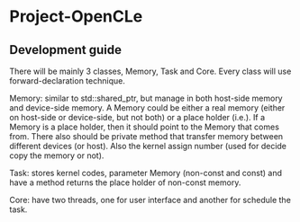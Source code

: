 # Project-OpenCLe

## Development guide

There will be mainly 3 classes, Memory, Task and Core. Every class will use forward-declaration technique.

Memory: similar to std::shared_ptr, but manage in both host-side memory and device-side memory. A Memory could be either a real memory (either on host-side or device-side, but not both) or a place holder (i.e.). If a Memory is a place holder, then it should point to the Memory that comes from. There also should be private method that transfer memory between different devices (or host). Also the kernel assign number (used for decide copy the memory or not).

Task: stores kernel codes, parameter Memory (non-const and const) and have a method returns the place holder of non-const memory.

Core: have two threads, one for user interface and another for schedule the task.
